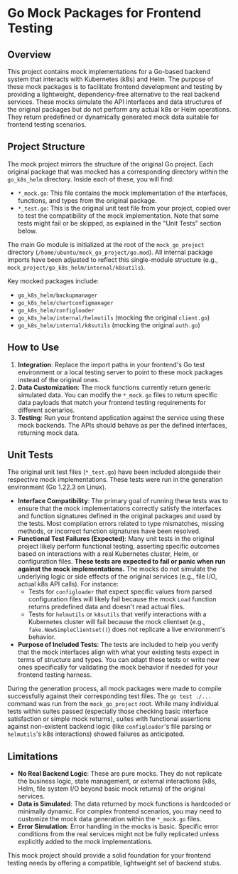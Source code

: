 # Go Mock Packages for Frontend Testing

## Overview

This project contains mock implementations for a Go-based backend system that interacts with Kubernetes (k8s) and Helm. The purpose of these mock packages is to facilitate frontend development and testing by providing a lightweight, dependency-free alternative to the real backend services. These mocks simulate the API interfaces and data structures of the original packages but do not perform any actual k8s or Helm operations. They return predefined or dynamically generated mock data suitable for frontend testing scenarios.

## Project Structure

The mock project mirrors the structure of the original Go project. Each original package that was mocked has a corresponding directory within the `go_k8s_helm` directory. Inside each of these, you will find:

*   `*_mock.go`: This file contains the mock implementation of the interfaces, functions, and types from the original package.
*   `*_test.go`: This is the original unit test file from your project, copied over to test the compatibility of the mock implementation. Note that some tests might fail or be skipped, as explained in the "Unit Tests" section below.

The main Go module is initialized at the root of the `mock_go_project` directory (`/home/ubuntu/mock_go_project/go.mod`). All internal package imports have been adjusted to reflect this single-module structure (e.g., `mock_project/go_k8s_helm/internal/k8sutils`).

Key mocked packages include:

*   `go_k8s_helm/backupmanager`
*   `go_k8s_helm/chartconfigmanager`
*   `go_k8s_helm/configloader`
*   `go_k8s_helm/internal/helmutils` (mocking the original `client.go`)
*   `go_k8s_helm/internal/k8sutils` (mocking the original `auth.go`)

## How to Use

1.  **Integration**: Replace the import paths in your frontend's Go test environment or a local testing server to point to these mock packages instead of the original ones.
2.  **Data Customization**: The mock functions currently return generic simulated data. You can modify the `*_mock.go` files to return specific data payloads that match your frontend testing requirements for different scenarios.
3.  **Testing**: Run your frontend application against the service using these mock backends. The APIs should behave as per the defined interfaces, returning mock data.

## Unit Tests

The original unit test files (`*_test.go`) have been included alongside their respective mock implementations. These tests were run in the generation environment (Go 1.22.3 on Linux).

*   **Interface Compatibility**: The primary goal of running these tests was to ensure that the mock implementations correctly satisfy the interfaces and function signatures defined in the original packages and used by the tests. Most compilation errors related to type mismatches, missing methods, or incorrect function signatures have been resolved.
*   **Functional Test Failures (Expected)**: Many unit tests in the original project likely perform functional testing, asserting specific outcomes based on interactions with a real Kubernetes cluster, Helm, or configuration files. **These tests are expected to fail or panic when run against the mock implementations.** The mocks do not simulate the underlying logic or side effects of the original services (e.g., file I/O, actual k8s API calls). For instance:
    *   Tests for `configloader` that expect specific values from parsed configuration files will likely fail because the mock `Load` function returns predefined data and doesn't read actual files.
    *   Tests for `helmutils` or `k8sutils` that verify interactions with a Kubernetes cluster will fail because the mock clientset (e.g., `fake.NewSimpleClientset()`) does not replicate a live environment's behavior.
*   **Purpose of Included Tests**: The tests are included to help you verify that the mock interfaces align with what your existing tests expect in terms of structure and types. You can adapt these tests or write new ones specifically for validating the mock behavior if needed for your frontend testing harness.

During the generation process, all mock packages were made to compile successfully against their corresponding test files. The `go test ./...` command was run from the `mock_go_project` root. While many individual tests within suites passed (especially those checking basic interface satisfaction or simple mock returns), suites with functional assertions against non-existent backend logic (like `configloader`'s file parsing or `helmutils`'s k8s interactions) showed failures as anticipated.

## Limitations

*   **No Real Backend Logic**: These are pure mocks. They do not replicate the business logic, state management, or external interactions (k8s, Helm, file system I/O beyond basic mock returns) of the original services.
*   **Data is Simulated**: The data returned by mock functions is hardcoded or minimally dynamic. For complex frontend scenarios, you may need to customize the mock data generation within the `*_mock.go` files.
*   **Error Simulation**: Error handling in the mocks is basic. Specific error conditions from the real services might not be fully replicated unless explicitly added to the mock implementations.

This mock project should provide a solid foundation for your frontend testing needs by offering a compatible, lightweight set of backend stubs.

